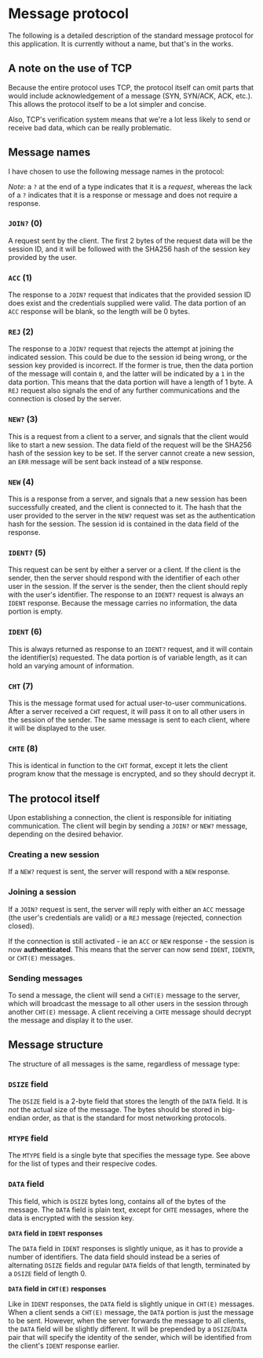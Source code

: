 # Message protocol
The following is a detailed description of the standard message protocol for
this application. It is currently without a name, but that's in the works.

## A note on the use of TCP
Because the entire protocol uses TCP, the protocol itself can omit parts that
would include acknowledgement of a message (SYN, SYN/ACK, ACK, etc.). This
allows the protocol itself to be a lot simpler and concise.

Also, TCP's verification system means that we're a lot less likely to send or
receive bad data, which can be really problematic.

## Message names
I have chosen to use the following message names in the protocol:

*Note*: a `?` at the end of a type indicates that it is a *request*, whereas
the lack of a `?` indicates that it is a response or message and does not
require a response.

### `JOIN?` (0)
A request sent by the client. The first 2 bytes of the request
data will be the session ID, and it will be followed with the SHA256 hash of
the session key provided by the user.

### `ACC` (1)
The response to a `JOIN?` request that indicates that the provided session ID
does exist and the credentials supplied were valid. The data portion of an
`ACC` response will be blank, so the length will be 0 bytes. 

### `REJ` (2)
The response to a `JOIN?` request that rejects the attempt at joining the
indicated session. This could be due to the session id being wrong, or the
session key provided is incorrect. If the former is true, then the data
portion of the message will contain `0`, and the latter will be indicated by
a `1` in the data portion. This means that the data portion will have a length
of 1 byte. A `REJ` request also signals the end of any further communications
and the connection is closed by the server.

### `NEW?` (3)
This is a request from a client to a server, and signals that the client would
like to start a new session. The data field of the request will be the SHA256
hash of the session key to be set. If the server cannot create a new session,
an `ERR` message will be sent back instead of a `NEW` response.

### `NEW` (4)
This is a response from a server, and signals that a new session has been
successfully created, and the client is connected to it. The hash that the user
provided to the server in the `NEW?` request was set as the authentication hash
for the session. The session id is contained in the data field of the response.

### `IDENT?` (5)
This request can be sent by either a server or a client. If the client is
the sender, then the server should respond with the identifier of each other
user in the session. If the server is the sender, then the client should reply
with the user's identifier. The response to an `IDENT?` request is always an
`IDENT` response. Because the message carries no information, the data portion
is empty.

### `IDENT` (6)
This is always returned as response to an `IDENT?` request, and it will contain
the identifier(s) requested. The data portion is of variable length, as it can
hold an varying amount of information.

### `CHT` (7)
This is the message format used for actual user-to-user communications. After
a server received a `CHT` request, it will pass it on to all other users in the
session of the sender. The same message is sent to each client, where it will
be displayed to the user.

### `CHTE` (8)
This is identical in function to the `CHT` format, except it lets the client
program know that the message is encrypted, and so they should decrypt it.

## The protocol itself
Upon establishing a connection, the client is responsible for initiating
communication. The client will begin by sending a `JOIN?` or `NEW?` message,
depending on the desired behavior.

### Creating a new session
If a `NEW?` request is sent, the server will respond with a `NEW` response.

### Joining a session
If a `JOIN?` request is sent, the server will reply with either an `ACC`
message (the user's credentials are valid) or a `REJ` message (rejected,
connection closed).

If the connection is still activated - ie an `ACC` or `NEW` response - the
session is now __authenticated__. This means that the server can now send
`IDENT`, `IDENTR`, or `CHT(E)` messages.

### Sending messages
To send a message, the client will send a `CHT(E)` message to the server, which
will broadcast the message to all other users in the session through another
`CHT(E)` message. A client receiving a `CHTE` message should decrypt the message
and display it to the user.

## Message structure

The structure of all messages is the same, regardless of message type:

### `DSIZE` field
The `DSIZE` field is a 2-byte field that stores the length of the `DATA` field.
It is *not* the actual size of the message. The bytes should be stored in big-
endian order, as that is the standard for most networking protocols.

### `MTYPE` field
The `MTYPE` field is a single byte that specifies the message type. See above
for the list of types and their respecive codes.

### `DATA` field
This field, which is `DSIZE` bytes long, contains all of the bytes of the
message. The `DATA` field is plain text, except for `CHTE` messages, where the
data is encrypted with the session key.

__`DATA` field in `IDENT` responses__

The `DATA` field in `IDENT` responses is slightly unique, as it has to provide
a number of identifiers. The data field should instead be a series of alternating
`DSIZE` fields and regular `DATA` fields of that length,
terminated by a `DSIZE` field of length 0.

__`DATA` field in `CHT(E)` responses__

Like in `IDENT` responses, the `DATA` field is slightly unique in `CHT(E)`
messages. When a client sends a `CHT(E)` message, the `DATA` portion is just
the message to be sent. However, when the server forwards the message to all
clients, the `DATA` field will be slightly different. It will be prepended by a
`DSIZE`/`DATA` pair that will specify the identity of the sender, which will
be identified from the client's `IDENT` response earlier.
